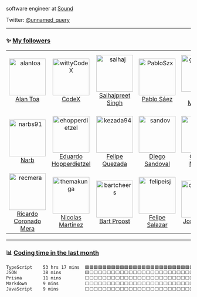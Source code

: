 software engineer at [Sound](https://www.sound.xyz/)

Twitter: [@unnamed_query](https://twitter.com/unnamed_query)

---

### :sparkles: [My followers](src/getTopFollowers.py)

<!--START_SECTION:top-followers-->
<table>
  <tr>
    <td align="center">
      <a href="https://github.com/alantoa">
        <img src="https://avatars2.githubusercontent.com/u/37520667" width="100px;" alt="alantoa"/>
      </a>
      <br />
      <a href="https://github.com/alantoa">Alan Toa</a>
    </td>
    <td align="center">
      <a href="https://github.com/wittyCodeX">
        <img src="https://avatars2.githubusercontent.com/u/99595213" width="100px;" alt="wittyCodeX"/>
      </a>
      <br />
      <a href="https://github.com/wittyCodeX">CodeX</a>
    </td>
    <td align="center">
      <a href="https://github.com/saihaj">
        <img src="https://avatars2.githubusercontent.com/u/44710980" width="100px;" alt="saihaj"/>
      </a>
      <br />
      <a href="https://github.com/saihaj">Saihajpreet Singh</a>
    </td>
    <td align="center">
      <a href="https://github.com/PabloSzx">
        <img src="https://avatars2.githubusercontent.com/u/8672915" width="100px;" alt="PabloSzx"/>
      </a>
      <br />
      <a href="https://github.com/PabloSzx">Pablo Sáez</a>
    </td>
    <td align="center">
      <a href="https://github.com/gigamesh">
        <img src="https://avatars2.githubusercontent.com/u/32403632" width="100px;" alt="gigamesh"/>
      </a>
      <br />
      <a href="https://github.com/gigamesh">Matt Masurka</a>
    </td>
    <td align="center">
      <a href="https://github.com/ivmirx">
        <img src="https://avatars2.githubusercontent.com/u/10554114" width="100px;" alt="ivmirx"/>
      </a>
      <br />
      <a href="https://github.com/ivmirx">Ivan Mir</a>
    </td>
    <td align="center">
      <a href="https://github.com/adgellida">
        <img src="https://avatars2.githubusercontent.com/u/1489725" width="100px;" alt="adgellida"/>
      </a>
      <br />
      <a href="https://github.com/adgellida">Antonio David Gellida Lavara</a>
    </td>
  </tr>
  <tr>
    <td align="center">
      <a href="https://github.com/narbs91">
        <img src="https://avatars2.githubusercontent.com/u/29411347" width="100px;" alt="narbs91"/>
      </a>
      <br />
      <a href="https://github.com/narbs91">Narb</a>
    </td>
    <td align="center">
      <a href="https://github.com/ehopperdietzel">
        <img src="https://avatars2.githubusercontent.com/u/14140144" width="100px;" alt="ehopperdietzel"/>
      </a>
      <br />
      <a href="https://github.com/ehopperdietzel">Eduardo Hopperdietzel</a>
    </td>
    <td align="center">
      <a href="https://github.com/kezada94">
        <img src="https://avatars2.githubusercontent.com/u/26941781" width="100px;" alt="kezada94"/>
      </a>
      <br />
      <a href="https://github.com/kezada94">Felipe Quezada</a>
    </td>
    <td align="center">
      <a href="https://github.com/sandov">
        <img src="https://avatars2.githubusercontent.com/u/16181660" width="100px;" alt="sandov"/>
      </a>
      <br />
      <a href="https://github.com/sandov">Diego Sandoval</a>
    </td>
    <td align="center">
      <a href="https://github.com/moraesc">
        <img src="https://avatars2.githubusercontent.com/u/21322192" width="100px;" alt="moraesc"/>
      </a>
      <br />
      <a href="https://github.com/moraesc">Camilla Moraes</a>
    </td>
    <td align="center">
      <a href="https://github.com/antilef">
        <img src="https://avatars2.githubusercontent.com/u/28636087" width="100px;" alt="antilef"/>
      </a>
      <br />
      <a href="https://github.com/antilef">Francisco Antilef</a>
    </td>
    <td align="center">
      <a href="https://github.com/simaiden">
        <img src="https://avatars2.githubusercontent.com/u/32749727" width="100px;" alt="simaiden"/>
      </a>
      <br />
      <a href="https://github.com/simaiden">Simón Sepúlveda Osses</a>
    </td>
  </tr>
  <tr>
    <td align="center">
      <a href="https://github.com/recmera">
        <img src="https://avatars2.githubusercontent.com/u/23617398" width="100px;" alt="recmera"/>
      </a>
      <br />
      <a href="https://github.com/recmera">Ricardo Coronado Mera</a>
    </td>
    <td align="center">
      <a href="https://github.com/themakunga">
        <img src="https://avatars2.githubusercontent.com/u/235083" width="100px;" alt="themakunga"/>
      </a>
      <br />
      <a href="https://github.com/themakunga">Nicolas Martinez</a>
    </td>
    <td align="center">
      <a href="https://github.com/bartcheers">
        <img src="https://avatars2.githubusercontent.com/u/27741582" width="100px;" alt="bartcheers"/>
      </a>
      <br />
      <a href="https://github.com/bartcheers">Bart Proost</a>
    </td>
    <td align="center">
      <a href="https://github.com/felipeisj">
        <img src="https://avatars2.githubusercontent.com/u/38325739" width="100px;" alt="felipeisj"/>
      </a>
      <br />
      <a href="https://github.com/felipeisj">Felipe Salazar</a>
    </td>
    <td align="center">
      <a href="https://github.com/clunkylion">
        <img src="https://avatars2.githubusercontent.com/u/57159858" width="100px;" alt="clunkylion"/>
      </a>
      <br />
      <a href="https://github.com/clunkylion">José Cortés </a>
    </td>
    <td align="center">
      <a href="https://github.com/maximilianoide">
        <img src="https://avatars2.githubusercontent.com/u/43627780" width="100px;" alt="maximilianoide"/>
      </a>
      <br />
      <a href="https://github.com/maximilianoide">Maximiliano Ide</a>
    </td>
    <td align="center">
      <a href="https://github.com/DiegoVeraSarricolea">
        <img src="https://avatars2.githubusercontent.com/u/26796998" width="100px;" alt="DiegoVeraSarricolea"/>
      </a>
      <br />
      <a href="https://github.com/DiegoVeraSarricolea">Diego Vera Sarricolea</a>
    </td>
  </tr>
</table>
<!--END_SECTION:top-followers-->

---

### :bar_chart: [Coding time in the last month](https://github.com/muety/wakapi)

<!--START_SECTION:waka-->

```txt
TypeScript    53 hrs 17 mins  🟩🟩🟩🟩🟩🟩🟩🟩🟩🟩🟩🟩🟩🟩🟩🟩🟩🟩🟩🟩🟩🟩🟩🟩🟨   97.25 %
JSON          38 mins         🟨⬜⬜⬜⬜⬜⬜⬜⬜⬜⬜⬜⬜⬜⬜⬜⬜⬜⬜⬜⬜⬜⬜⬜⬜   01.18 %
Prisma        11 mins         ⬜⬜⬜⬜⬜⬜⬜⬜⬜⬜⬜⬜⬜⬜⬜⬜⬜⬜⬜⬜⬜⬜⬜⬜⬜   00.34 %
Markdown      9 mins          ⬜⬜⬜⬜⬜⬜⬜⬜⬜⬜⬜⬜⬜⬜⬜⬜⬜⬜⬜⬜⬜⬜⬜⬜⬜   00.29 %
JavaScript    9 mins          ⬜⬜⬜⬜⬜⬜⬜⬜⬜⬜⬜⬜⬜⬜⬜⬜⬜⬜⬜⬜⬜⬜⬜⬜⬜   00.27 %
```

<!--END_SECTION:waka-->